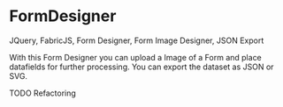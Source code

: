 # FormDesigner
JQuery, FabricJS, Form Designer, Form Image Designer, JSON Export

With this Form Designer you can upload a Image of a Form and place datafields for further processing.
You can export the dataset as JSON or SVG.

TODO Refactoring
